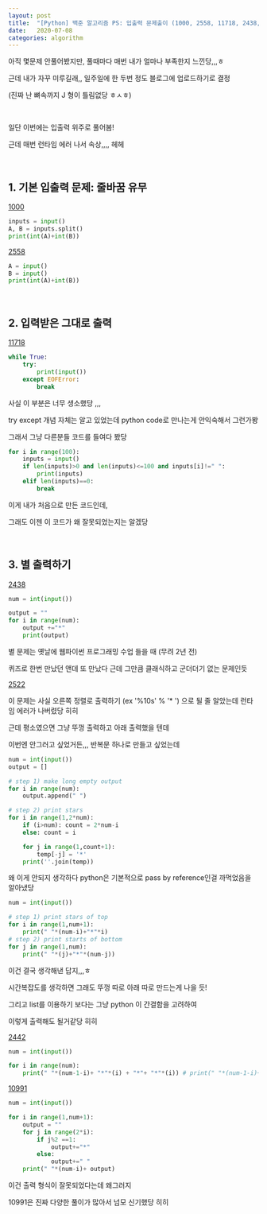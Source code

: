```yaml
---
layout: post
title:  "[Python] 백준 알고리즘 PS: 입출력 문제출이 (1000, 2558, 11718, 2438, 2522, 2442, 10991)"
date:   2020-07-08
categories: algorithm
---
```


아직 몇문제 안풀어봤지만, 풀때마다 매번 내가 얼마나 부족한지 느낀당,,,ㅎ

근데 내가 자꾸 미루길래,, 일주일에 한 두번 정도  블로그에 업로드하기로 결정


(진짜 난 뼈속까지 J 형이 틀림없당 ㅎㅅㅎ)



<br>


일단 이번에는 입출력 위주로 풀어봄!

근데 매번 런타임 에러 나서 속상,,,, 헤헤



<br>

## 1. 기본 입출력 문제: 줄바꿈 유무

[1000](https://www.acmicpc.net/problem/1000)

```python
inputs = input()
A, B = inputs.split()
print(int(A)+int(B))
```




[2558](https://www.acmicpc.net/problem/2558)

```python
A = input()
B = input()
print(int(A)+int(B))
```

<br>


## 2. 입력받은 그대로 출력


[11718](https://www.acmicpc.net/problem/11718)

```python
while True:
    try:
        print(input())
    except EOFError:
        break
```

사실 이 부분은 너무 생소했당 ,,,

try except 개념 자체는 알고 있었는데 python code로 만나는게 안익숙해서 그런가봥

그래서 그냥 다른분들 코드를 들여다 봤당





```python
for i in range(100):
    inputs = input()
    if len(inputs)>0 and len(inputs)<=100 and inputs[i]!=" ":
        print(inputs)
    elif len(inputs)==0:
        break
```


이게 내가 처음으로 만든 코드인데,

그래도 이젠 이 코드가 왜 잘못되었는지는 알겠당



<br>

## 3. 별 출력하기  

[2438](https://www.acmicpc.net/problem/2438)
```python
num = int(input())

output = ""
for i in range(num):
    output +="*"
    print(output)
```


별 문제는 옛날에 웹파이썬 프로그래밍 수업 들을 때 (무려 2년 전)

퀴즈로 한번 만났던 앤데 또 만났다 근데 그만큼 클래식하고 군더더기 없는 문제인듯





[2522](https://www.acmicpc.net/problem/2522)


이 문제는 사실 오른쪽 정렬로 출력하기 (ex '%10s' % '* ') 으로 될 줄 알았는데 런타임 에러가 나버렸당 히히

근데 평소였으면 그냥 뚜껑 출력하고 아래 출력했을 텐데

이번엔 안그러고 싶었거든,,, 반복문 하나로 만들고 싶었는데

```python
num = int(input())
output = []

# step 1) make long empty output
for i in range(num):
    output.append(" ")

# step 2) print stars
for i in range(1,2*num):
    if (i>num): count = 2*num-i
    else: count = i

    for j in range(1,count+1):
        temp[-j] = '*'
    print(''.join(temp))
```


왜 이게 안되지 생각하다 python은 기본적으로 pass by reference인걸 까먹었음을 알아냈당



```python
num = int(input())

# step 1) print stars of top
for i in range(1,num+1):
    print(" "*(num-i)+"*"*i)
# step 2) print starts of bottom
for j in range(1,num):
    print(" "*(j)+"*"*(num-j))
```

이건 결국 생각해낸 답지,,,ㅎ

시간복잡도를 생각하면 그래도 뚜껑 따로 아래 따로 만드는게 나을 듯!

그리고 list를 이용하기 보다는 그냥 python 이 간결함을 고려하여

이렇게 출력해도 될거같당 히히




[2442](https://www.acmicpc.net/problem/2442)
```python
num = int(input())

for i in range(num):
    print(" "*(num-1-i)+ "*"*(i) + "*"+ "*"*(i)) # print(" "*(num-1-i)+ "*"*(2*i+1))
```




[10991](https://www.acmicpc.net/problem/10991)
```python
num = int(input())

for i in range(1,num+1):
    output = ""
    for j in range(2*i):
        if j%2 ==1:
            output+="*"
        else:
            output+=" "
    print(" "*(num-i)+ output)
```


이건 출력 형식이 잘못되었다는데 왜그러지

10991은 진짜 다양한 풀이가 많아서 넘모 신기했당 히히
